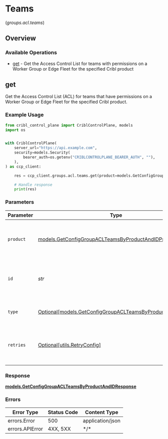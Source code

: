 # Teams
(*groups.acl.teams*)

## Overview

### Available Operations

* [get](#get) - Get the Access Control List for teams with permissions on a Worker Group or Edge Fleet for the specified Cribl product

## get

Get the Access Control List (ACL) for teams that have permissions on a Worker Group or Edge Fleet for the specified Cribl product.

### Example Usage

<!-- UsageSnippet language="python" operationID="getConfigGroupAclTeamsByProductAndId" method="get" path="/products/{product}/groups/{id}/acl/teams" -->
```python
from cribl_control_plane import CriblControlPlane, models
import os


with CriblControlPlane(
    server_url="https://api.example.com",
    security=models.Security(
        bearer_auth=os.getenv("CRIBLCONTROLPLANE_BEARER_AUTH", ""),
    ),
) as ccp_client:

    res = ccp_client.groups.acl.teams.get(product=models.GetConfigGroupACLTeamsByProductAndIDProduct.EDGE, id="<id>", type_=models.GetConfigGroupACLTeamsByProductAndIDType.MACROS)

    # Handle response
    print(res)

```

### Parameters

| Parameter                                                                                                             | Type                                                                                                                  | Required                                                                                                              | Description                                                                                                           |
| --------------------------------------------------------------------------------------------------------------------- | --------------------------------------------------------------------------------------------------------------------- | --------------------------------------------------------------------------------------------------------------------- | --------------------------------------------------------------------------------------------------------------------- |
| `product`                                                                                                             | [models.GetConfigGroupACLTeamsByProductAndIDProduct](../../models/getconfiggroupaclteamsbyproductandidproduct.md)     | :heavy_check_mark:                                                                                                    | Name of the Cribl product that contains the Worker Group or Edge Fleet.                                               |
| `id`                                                                                                                  | *str*                                                                                                                 | :heavy_check_mark:                                                                                                    | The <code>id</code> of the Worker Group or Edge Fleet to get the team ACL for.                                        |
| `type`                                                                                                                | [Optional[models.GetConfigGroupACLTeamsByProductAndIDType]](../../models/getconfiggroupaclteamsbyproductandidtype.md) | :heavy_minus_sign:                                                                                                    | resource type by which to filter access levels                                                                        |
| `retries`                                                                                                             | [Optional[utils.RetryConfig]](../../models/utils/retryconfig.md)                                                      | :heavy_minus_sign:                                                                                                    | Configuration to override the default retry behavior of the client.                                                   |

### Response

**[models.GetConfigGroupACLTeamsByProductAndIDResponse](../../models/getconfiggroupaclteamsbyproductandidresponse.md)**

### Errors

| Error Type       | Status Code      | Content Type     |
| ---------------- | ---------------- | ---------------- |
| errors.Error     | 500              | application/json |
| errors.APIError  | 4XX, 5XX         | \*/\*            |